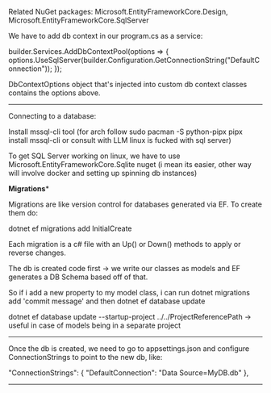 Related NuGet packages: Microsoft.EntityFrameworkCore.Design, Microsoft.EntityFrameworkCore.SqlServer

We have to add db context in our program.cs as a service:

builder.Services.AddDbContextPool<OdeToFoodDbContext>(options => {
options.UseSqlServer(builder.Configuration.GetConnectionString("DefaultConnection"));
});


DbContextOptions object that's injected into custom db context classes contains the options above.

********************

Connecting to a database:

Install mssql-cli tool (for arch follow
	sudo pacman -S python-pipx
	pipx install mssql-cli or consult with LLM linux is fucked with sql server)

To get SQL Server working on linux, we have to use Microsoft.EntityFrameworkCore.Sqlite nuget (i mean its easier, other way will involve docker and setting up spinning db instances)

******Migrations*******

Migrations are like version control for databases generated via EF. To create them do:

dotnet ef migrations add InitialCreate

Each migration is a c# file with an Up() or Down() methods to apply or reverse changes. 

The db is created code first -> we write our classes as models and EF generates a DB Schema based off of that.

So if i add a new property to my model class, i can run dotnet migrations add 'commit message' and then dotnet ef database update

dotnet ef database update --startup-project ../../ProjectReferencePath -> useful in case of models being in a separate project


************************************

Once the db is created, we need to go to appsettings.json and configure ConnectionStrings to point to the new db, like:

"ConnectionStrings": {
	"DefaultConnection": "Data Source=MyDB.db"
},


*********************************






